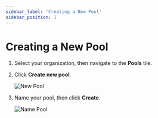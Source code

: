 ```yaml
---
sidebar_label: 'Creating a New Pool'
sidebar_position: 1
---
```


# Creating a New Pool

1. Select your organization, then navigate to the **Pools** tile.

2. Click **Create new pool**.

    ![New Pool](/img/boost/new_pool.png)

3. Name your pool, then click **Create**.

    ![Name Pool](/img/boost/name_pool.png)

